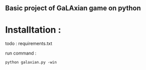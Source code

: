 Basic project of GaLAxian game on python
--------------------------------

# Installtation :

todo : requirements.txt

run command : 
````
python galaxian.py -win
````